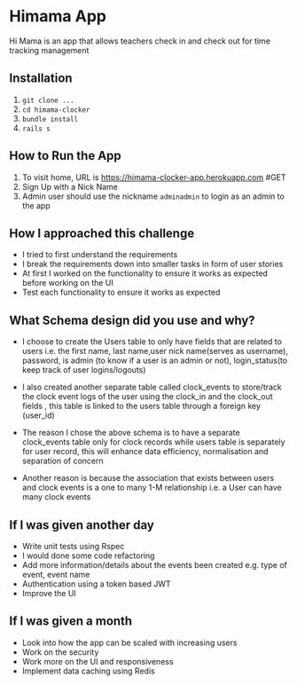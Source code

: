 # Himama App

Hi Mama is an app that allows  teachers check in and check out for time tracking management

## Installation

1) `git clone ...`
2) `cd himama-clocker`
3) `bundle install`
4) `rails s`


## How to Run the App

1) To visit home, URL is https://himama-clocker-app.herokuapp.com #GET
2) Sign Up with a Nick Name
3) Admin user should use the nickname `adminadmin` to login as an admin to the app

## How I approached this challenge 
* I tried to first understand the requirements
* I break the requirements down into smaller tasks in  form of user stories 
* At first I worked on the functionality to ensure it works as expected before working on the UI
* Test each functionality to ensure it works as expected 

## What Schema design did you use and why?

* I choose to create the Users table to only have fields that are related to users i.e. the first name, last name,user nick name(serves as username), password, is admin (to know if a user is an admin or not), login_status(to keep track of user logins/logouts) 

* I also created another separate table called clock_events to store/track the clock event logs of the user using the clock_in and the clock_out fields , this table is linked to the users table through a foreign key (user_id)

* The reason I chose the above schema is to have a separate clock_events table  only for clock records while users table is separately for user record, this will enhance data efficiency, normalisation and separation of concern 

* Another reason is because the association that exists between users and clock events is a one to many 1-M relationship i.e. a User can have many clock events


## If I was given another day
* Write unit tests using Rspec
* I would done some code refactoring
* Add more information/details about the events been created e.g. type of event, event name
* Authentication using a token based JWT
* Improve the UI


## If I was given a month 
* Look into how the app can be scaled with increasing users
* Work on the security 
* Work more on the UI and responsiveness
* Implement data caching using Redis



